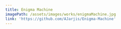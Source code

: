 ```yaml
---
title: Enigma Machine
imagePath: /assets/images/works/enigmaMachine.jpg
link: 'https://github.com/AJarjis/Enigma-Machine'
---
```


